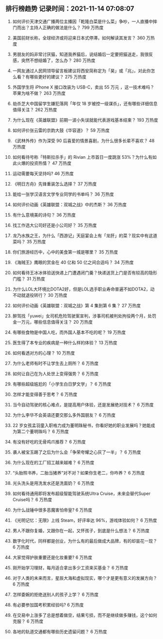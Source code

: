
## 排行榜趋势 记录时间：2021-11-14 07:08:07
  
  1. 如何评价天津交通广播两位主播因「乾隆白菜是什么菜」争吵，一人直播中摔门而出？主持人正确的做法是什么？ 799 万热度
    
  2. 美国前财长称，全球经济或将迎来日本式停滞，如何解读其发言？ 360 万热度
    
  3. 男朋友的妈非常讨厌猫，知道我养猫后，说结婚后一定要把猫送走，我很反感，突然不想结婚了，怎么办？ 280 万热度
    
  4. 一网友通过人民网领导留言板建议将西安简称定为「昊」或「兆」，对此你怎么看？有哪些更好的建议？ 275 万热度
    
  5. 外国学生将 iPhone X 接口改装为 USB-C，卖出 55 万元 ，这一技术难吗？苹果为啥不做？ 263 万热度
    
  6. 劫杀芝大中国留学生嫌犯落网「年仅 18 岁被控一级谋杀」，还有哪些详细信息值得关注？ 262 万热度
    
  7. 为什么现在《英雄联盟》前期一波小失误就能代表游戏基本结束？ 193 万热度
    
  8. 如何评价张云雷的京韵大鼓《华容道》？ 59 万热度
    
  9. 《武林外传》作为深受 90 后喜爱的情景喜剧，为什么很多长辈不喜欢？ 48 万热度
    
  10. 如何看待号称「特斯拉杀手」的 Rivian 上市首日一度跳涨 53%？为什么有如此火爆的投资热情？ 47 万热度
    
  11. 运动需要每天坚持吗? 46 万热度
    
  12. 《明日方舟》先锋重装怎么选择？ 37 万热度
    
  13. 能给一张学汉语言文学专业同学的书单吗？ 36 万热度
    
  14. 如何评价动画《英雄联盟：双城之战》中的杰斯？ 36 万热度
    
  15. 有什么意境美的诗句？ 36 万热度
    
  16. 找工作选大公司好还是小公司好？ 35 万热度
    
  17. 龙乃水族之王，为什么「西游记」天庭宴会上有「龙肝」的菜？现实中有这道菜吗？ 35 万热度
    
  18. 你们旅游经历中，心中的美食第一城是哪里？ 35 万热度
    
  19. 《海贼王》鹰眼的赏金在 40 亿和 50 亿之间合适吗？ 34 万热度
    
  20. 如何看待王冰冰体验送快递上门遭遇闭门羹？快递送货上门是否有较高的隐形门槛？ 31 万热度
    
  21. 为什么LOL大环境比DOTA2好，但是LOL选手职业寿命普遍不如DOTA2，动不动就退役转行？ 30 万热度
    
  22. 如何评价动画《英雄联盟：双城之战》第 4 集到第 6 集？ 27 万热度
    
  23. 醉驾找「yuwei」女司机危险驾驶案宣判，涉事司机被判处拘役两个月，处罚金一万元，哪些信息值得关注？ 20 万热度
    
  24. 有哪些食物是中国人吃，而外国人基本不吃的呢？ 19 万热度
    
  25. 医生得了本专业的疾病是一种什么样的体验？ 13 万热度
    
  26. 如何看透对方的心理？ 10 万热度
    
  27. 为什么老师有时不让学生去上厕所？ 6 万热度
    
  28. 如何让自己在为人处世上变得强势？ 6 万热度
    
  29. 有哪些超级尴尬的「小学生白日梦文学」？ 6 万热度
    
  30. 怎样才能变得善于思考？ 6 万热度
    
  31. 当今自动驾驶的核心难点，是提高用户体验，还是发展绝对技术？ 6 万热度
    
  32. 为什么李华不会英语还要交那么多外国朋友？ 6 万热度
    
  33. 22 岁女孩孟羽童入职格力成为董明珠秘书，你看好她的职业发展吗？她能成为第二个董明珠吗？ 6 万热度
    
  34. 有没有好吃的无骨鸡爪推荐？ 6 万热度
    
  35. 袭人被宝玉踢了之后为什么会「争荣夸耀之心灰了一半」？ 6 万热度
    
  36. 为什么现在的工厂招工越来越难？ 6 万热度
    
  37. “头胎照书养，二胎当猪养”对不对？如果你生老二，你咋养？ 6 万热度
    
  38. 光头洗头是用洗发水还是洗面奶？ 6 万热度
    
  39. 如何看待通用即将发布超级智能驾驶系统Ultra Cruise，未来会替代Super Cruise吗？ 6 万热度
    
  40. 为什么战锤中很多恶魔害怕帝皇? 6 万热度
    
  41. 《光明记忆：无限》上线 Steam，好评率达 96%，游戏体验如何？ 6 万热度
    
  42. 男人不跟你复婚，又跟你在一起，又怀孩子，到底是什么想法？ 6 万热度
    
  43. 数字化时代，同样都是创业，为什么有的最后做成大品牌，有的却昙花一现？ 6 万热度
    
  44. 大家觉得护肤重要还是化妆重要? 6 万热度
    
  45. 刚开始学习理财，每月适合拿出多少工资来买基金？ 6 万热度
    
  46. 对于人类的未来而言，星辰大海和虚拟现实，哪个才是更有意义的发展方向？ 6 万热度
    
  47. 怎样委婉的拒绝送别人的孩子上学？ 6 万热度
    
  48. 有必要参加国考积累经验吗? 6 万热度
    
  49. 在交易中上涨多了总是想着做空，结果亏损，而不是继续做多赚钱，这个如何克服？ 6 万热度
    
  50. 各地的轨道交通都有哪些历史遗留问题？ 6 万热度
    